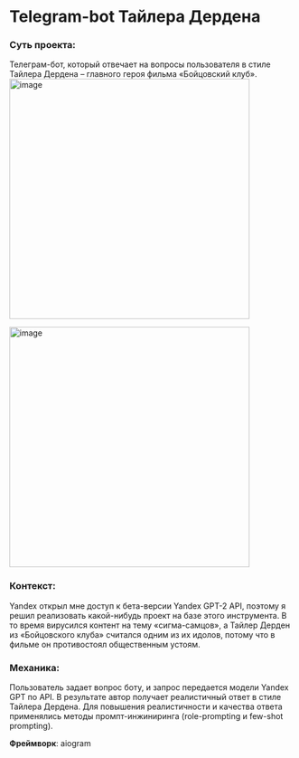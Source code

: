# Telegram-bot Тайлера Дердена

### Суть проекта: 
Телеграм-бот, который отвечает на вопросы пользователя в стиле Тайлера Дердена – главного героя фильма «Бойцовский клуб». 
<img width="425" alt="image" src="https://github.com/user-attachments/assets/629210b0-99d6-40c5-8870-b5706e10f188" />

<img width="425" alt="image" src="https://github.com/user-attachments/assets/fd0a5bb4-459a-428d-b6b6-bce9f7ffc1d4" />

### Контекст: 
Yandex открыл мне доступ к бета-версии Yandex GPT-2 API, поэтому я решил реализовать какой-нибудь проект на базе этого инструмента. В то время вирусился контент на тему «сигма-самцов», а Тайлер Дерден из «Бойцовского клуба» считался одним из их идолов, потому что в фильме он противостоял общественным устоям. 
### Механика: 
Пользователь задает вопрос боту, и запрос передается модели Yandex GPT по API. В результате автор получает реалистичный ответ в стиле Тайлера Дердена. Для повышения реалистичности и качества ответа применялись методы промпт-инжиниринга (role-prompting и few-shot prompting). 

**Фреймворк**: aiogram
